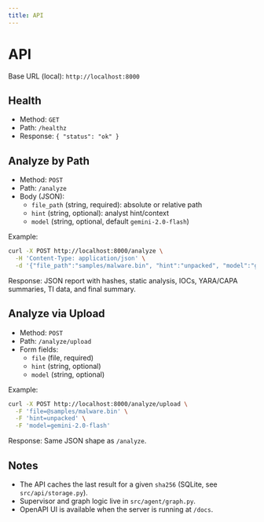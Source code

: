 ```yaml
---
title: API
---
```


# API

Base URL (local): `http://localhost:8000`

## Health
- Method: `GET`
- Path: `/healthz`
- Response: `{ "status": "ok" }`

## Analyze by Path
- Method: `POST`
- Path: `/analyze`
- Body (JSON):
  - `file_path` (string, required): absolute or relative path
  - `hint` (string, optional): analyst hint/context
  - `model` (string, optional, default `gemini-2.0-flash`)

Example:
```bash
curl -X POST http://localhost:8000/analyze \
  -H 'Content-Type: application/json' \
  -d '{"file_path":"samples/malware.bin", "hint":"unpacked", "model":"gemini-2.0-flash"}'
```

Response: JSON report with hashes, static analysis, IOCs, YARA/CAPA summaries, TI data, and final summary.

## Analyze via Upload
- Method: `POST`
- Path: `/analyze/upload`
- Form fields:
  - `file` (file, required)
  - `hint` (string, optional)
  - `model` (string, optional)

Example:
```bash
curl -X POST http://localhost:8000/analyze/upload \
  -F 'file=@samples/malware.bin' \
  -F 'hint=unpacked' \
  -F 'model=gemini-2.0-flash'
```

Response: Same JSON shape as `/analyze`.

## Notes
- The API caches the last result for a given `sha256` (SQLite, see `src/api/storage.py`).
- Supervisor and graph logic live in `src/agent/graph.py`.
- OpenAPI UI is available when the server is running at `/docs`.

